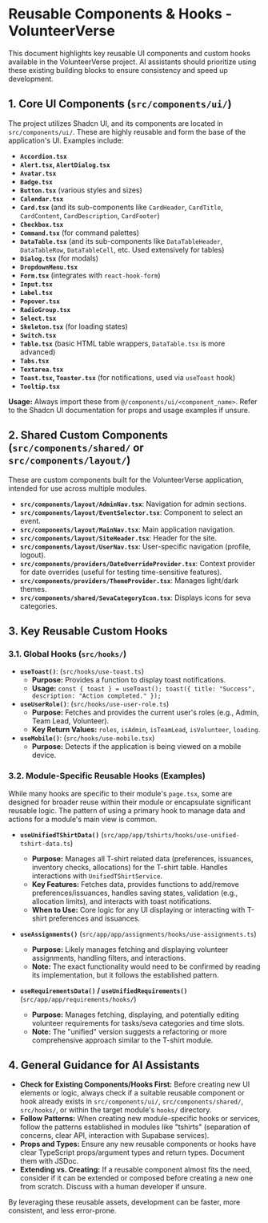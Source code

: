 # Reusable Components & Hooks - VolunteerVerse

This document highlights key reusable UI components and custom hooks available in the VolunteerVerse project. AI assistants should prioritize using these existing building blocks to ensure consistency and speed up development.

## 1. Core UI Components (`src/components/ui/`)

The project utilizes Shadcn UI, and its components are located in `src/components/ui/`. These are highly reusable and form the base of the application's UI. Examples include:

*   **`Accordion.tsx`**
*   **`Alert.tsx`, `AlertDialog.tsx`**
*   **`Avatar.tsx`**
*   **`Badge.tsx`**
*   **`Button.tsx`** (various styles and sizes)
*   **`Calendar.tsx`**
*   **`Card.tsx`** (and its sub-components like `CardHeader`, `CardTitle`, `CardContent`, `CardDescription`, `CardFooter`)
*   **`Checkbox.tsx`**
*   **`Command.tsx`** (for command palettes)
*   **`DataTable.tsx`** (and its sub-components like `DataTableHeader`, `DataTableRow`, `DataTableCell`, etc. Used extensively for tables)
*   **`Dialog.tsx`** (for modals)
*   **`DropdownMenu.tsx`**
*   **`Form.tsx`** (integrates with `react-hook-form`)
*   **`Input.tsx`**
*   **`Label.tsx`**
*   **`Popover.tsx`**
*   **`RadioGroup.tsx`**
*   **`Select.tsx`**
*   **`Skeleton.tsx`** (for loading states)
*   **`Switch.tsx`**
*   **`Table.tsx`** (basic HTML table wrappers, `DataTable.tsx` is more advanced)
*   **`Tabs.tsx`**
*   **`Textarea.tsx`**
*   **`Toast.tsx`, `Toaster.tsx`** (for notifications, used via `useToast` hook)
*   **`Tooltip.tsx`**

**Usage:**
Always import these from `@/components/ui/<component_name>`. Refer to the Shadcn UI documentation for props and usage examples if unsure.

## 2. Shared Custom Components (`src/components/shared/` or `src/components/layout/`)

These are custom components built for the VolunteerVerse application, intended for use across multiple modules.

*   **`src/components/layout/AdminNav.tsx`**: Navigation for admin sections.
*   **`src/components/layout/EventSelector.tsx`**: Component to select an event.
*   **`src/components/layout/MainNav.tsx`**: Main application navigation.
*   **`src/components/layout/SiteHeader.tsx`**: Header for the site.
*   **`src/components/layout/UserNav.tsx`**: User-specific navigation (profile, logout).
*   **`src/components/providers/DateOverrideProvider.tsx`**: Context provider for date overrides (useful for testing time-sensitive features).
*   **`src/components/providers/ThemeProvider.tsx`**: Manages light/dark themes.
*   **`src/components/shared/SevaCategoryIcon.tsx`**: Displays icons for seva categories.

## 3. Key Reusable Custom Hooks

### 3.1. Global Hooks (`src/hooks/`)
*   **`useToast()`**: (`src/hooks/use-toast.ts`)
    - **Purpose:** Provides a function to display toast notifications.
    - **Usage:** `const { toast } = useToast(); toast({ title: "Success", description: "Action completed." });`
*   **`useUserRole()`**: (`src/hooks/use-user-role.ts`)
    - **Purpose:** Fetches and provides the current user's roles (e.g., Admin, Team Lead, Volunteer).
    - **Key Return Values:** `roles`, `isAdmin`, `isTeamLead`, `isVolunteer`, `loading`.
*   **`useMobile()`**: (`src/hooks/use-mobile.tsx`)
    - **Purpose:** Detects if the application is being viewed on a mobile device.

### 3.2. Module-Specific Reusable Hooks (Examples)

While many hooks are specific to their module's `page.tsx`, some are designed for broader reuse within their module or encapsulate significant reusable logic. The pattern of using a primary hook to manage data and actions for a module's main view is common.

*   **`useUnifiedTShirtData()`** (`src/app/app/tshirts/hooks/use-unified-tshirt-data.ts`)
    - **Purpose:** Manages all T-shirt related data (preferences, issuances, inventory checks, allocations) for the T-shirt table. Handles interactions with `UnifiedTShirtService`.
    - **Key Features:** Fetches data, provides functions to add/remove preferences/issuances, handles saving states, validation (e.g., allocation limits), and interacts with toast notifications.
    - **When to Use:** Core logic for any UI displaying or interacting with T-shirt preferences and issuances.

*   **`useAssignments()`** (`src/app/app/assignments/hooks/use-assignments.ts`)
    - **Purpose:** Likely manages fetching and displaying volunteer assignments, handling filters, and interactions.
    - **Note:** The exact functionality would need to be confirmed by reading its implementation, but it follows the established pattern.

*   **`useRequirementsData()` / `useUnifiedRequirements()`** (`src/app/app/requirements/hooks/`)
    - **Purpose:** Manages fetching, displaying, and potentially editing volunteer requirements for tasks/seva categories and time slots.
    - **Note:** The "unified" version suggests a refactoring or more comprehensive approach similar to the T-shirt module.

## 4. General Guidance for AI Assistants

*   **Check for Existing Components/Hooks First:** Before creating new UI elements or logic, always check if a suitable reusable component or hook already exists in `src/components/ui/`, `src/components/shared/`, `src/hooks/`, or within the target module's `hooks/` directory.
*   **Follow Patterns:** When creating new module-specific hooks or services, follow the patterns established in modules like "tshirts" (separation of concerns, clear API, interaction with Supabase services).
*   **Props and Types:** Ensure any new reusable components or hooks have clear TypeScript props/argument types and return types. Document them with JSDoc.
*   **Extending vs. Creating:** If a reusable component almost fits the need, consider if it can be extended or composed before creating a new one from scratch. Discuss with a human developer if unsure.

By leveraging these reusable assets, development can be faster, more consistent, and less error-prone.
